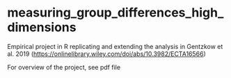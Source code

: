 # measuring_group_differences_high_dimensions
Empirical project in R replicating and extending the analysis in Gentzkow et al. 2019 (https://onlinelibrary.wiley.com/doi/abs/10.3982/ECTA16566)

For overview of the project, see pdf file
